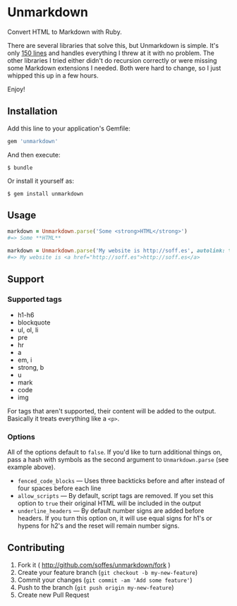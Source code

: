 # Unmarkdown

Convert HTML to Markdown with Ruby.

There are several libraries that solve this, but Unmarkdown is simple. It's only [150 lines](lib/unmarkdown/parser.rb) and handles everything I threw at it with no problem. The other libraries I tried either didn't do recursion correctly or were missing some Markdown extensions I needed. Both were hard to change, so I just whipped this up in a few hours.

Enjoy!

## Installation

Add this line to your application's Gemfile:

``` ruby
gem 'unmarkdown'
```

And then execute:

    $ bundle

Or install it yourself as:

    $ gem install unmarkdown

## Usage

``` ruby
markdown = Unmarkdown.parse('Some <strong>HTML</strong>')
#=> Some **HTML**

markdown = Unmarkdown.parse('My website is http://soff.es', autolink: true)
#=> My website is <a href="http://soff.es">http://soff.es</a>
```

## Support

### Supported tags

* h1-h6
* blockquote
* ul, ol, li
* pre
* hr
* a
* em, i
* strong, b
* u
* mark
* code
* img

For tags that aren't supported, their content will be added to the output. Basically it treats everything like a `<p>`.

### Options

All of the options default to `false`. If you'd like to turn additional things on, pass a hash with symbols as the second argument to `Unmarkdown.parse` (see example above).

* `fenced_code_blocks` — Uses three backticks before and after instead of four spaces before each line
* `allow_scripts` — By default, script tags are removed. If you set this option to `true` their original HTML will be included in the output
* `underline_headers` — By default number signs are added before headers. If you turn this option on, it will use equal signs for h1's or hypens for h2's and the reset will remain number signs.

## Contributing

1. Fork it ( http://github.com/soffes/unmarkdown/fork )
2. Create your feature branch (`git checkout -b my-new-feature`)
3. Commit your changes (`git commit -am 'Add some feature'`)
4. Push to the branch (`git push origin my-new-feature`)
5. Create new Pull Request
